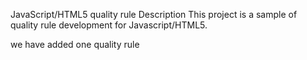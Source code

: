 JavaScript/HTML5 quality rule
Description
This project is a sample of quality rule development for Javascript/HTML5.

we have added one quality rule